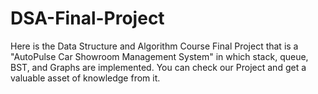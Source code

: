 # DSA-Final-Project
Here is the Data Structure and Algorithm Course Final Project that is a "AutoPulse Car Showroom Management System" in which stack, queue, BST, and Graphs are implemented. You can check our Project and get a valuable asset of knowledge from it. 

